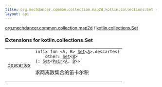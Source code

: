 ```yaml
---
title: org.mechdancer.common.collection.map2d.kotlin.collections.Set - 
layout: api
---
```


<div class='api-docs-breadcrumbs'><a href="../index.html">org.mechdancer.common.collection.map2d</a> / <a href="./index.html">kotlin.collections.Set</a></div>

### Extensions for kotlin.collections.Set

<table class="api-docs-table">
<tbody>
<tr>
<td markdown="1">

<a href="descartes.html">descartes</a>


</td>
<td markdown="1">
<div class="signature"><code><span class="keyword">infix</span> <span class="keyword">fun </span><span class="symbol">&lt;</span><span class="identifier">A</span><span class="symbol">, </span><span class="identifier">B</span><span class="symbol">&gt;</span> <a href="https://kotlinlang.org/api/latest/jvm/stdlib/kotlin.collections/-set/index.html"><span class="identifier">Set</span></a><span class="symbol">&lt;</span><a href="descartes.html#A"><span class="identifier">A</span></a><span class="symbol">&gt;</span><span class="symbol">.</span><span class="identifier">descartes</span><span class="symbol">(</span><br/>&nbsp;&nbsp;&nbsp;&nbsp;<span class="parameterName" id="org.mechdancer.common.collection.map2d$descartes(kotlin.collections.Set((org.mechdancer.common.collection.map2d.descartes.A)), kotlin.collections.Set((org.mechdancer.common.collection.map2d.descartes.B)))/other">other</span><span class="symbol">:</span>&nbsp;<a href="https://kotlinlang.org/api/latest/jvm/stdlib/kotlin.collections/-set/index.html"><span class="identifier">Set</span></a><span class="symbol">&lt;</span><a href="descartes.html#B"><span class="identifier">B</span></a><span class="symbol">&gt;</span><br/><span class="symbol">)</span><span class="symbol">: </span><a href="https://kotlinlang.org/api/latest/jvm/stdlib/kotlin.collections/-set/index.html"><span class="identifier">Set</span></a><span class="symbol">&lt;</span><a href="https://kotlinlang.org/api/latest/jvm/stdlib/kotlin/-pair/index.html"><span class="identifier">Pair</span></a><span class="symbol">&lt;</span><a href="descartes.html#A"><span class="identifier">A</span></a><span class="symbol">,</span>&nbsp;<a href="descartes.html#B"><span class="identifier">B</span></a><span class="symbol">&gt;</span><span class="symbol">&gt;</span></code></div>

求两离散集合的笛卡尔积


</td>
</tr>
</tbody>
</table>
